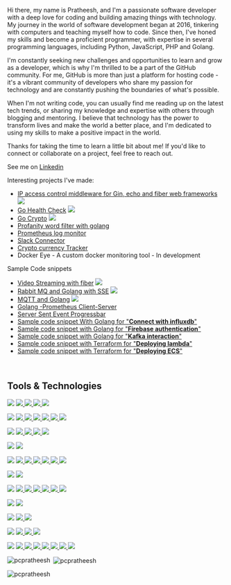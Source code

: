Hi there, my name is  Pratheesh, and I'm a passionate software developer with a deep love for coding and building amazing things with technology. My journey in the world of software development began at 2016, tinkering with computers and teaching myself how to code. Since then, I've honed my skills and become a proficient programmer, with expertise in several programming languages, including Python, JavaScript, PHP and Golang.

I'm constantly seeking new challenges and opportunities to learn and grow as a developer, which is why I'm thrilled to be a part of the GitHub community. For me, GitHub is more than just a platform for hosting code - it's a vibrant community of developers who share my passion for technology and are constantly pushing the boundaries of what's possible.

When I'm not writing code, you can usually find me reading up on the latest tech trends, or sharing my knowledge and expertise with others through blogging and mentoring. I believe that technology has the power to transform lives and make the world a better place, and I'm dedicated to using my skills to make a positive impact in the world.

Thanks for taking the time to learn a little bit about me! If you'd like to connect or collaborate on a project, feel free to reach out.

See me on [Linkedin](https://www.linkedin.com/in/pratheesh-pc/)


Interesting projects I've made:
- [IP access control middleware for Gin, echo and fiber web frameworks](https://github.com/pcpratheesh/ip-guard-middleware) <img src="https://img.shields.io/badge/-New-green" />
- [Go Health Check](https://github.com/pcpratheesh/go-healthwatch) <img src="https://img.shields.io/badge/-New-green" />
- [Go Crypto](https://github.com/pcpratheesh/gocrypto) <img src="https://img.shields.io/badge/-New-green" />
- [Profanity word filter with golang](https://github.com/pcpratheesh/go-censorword)
- [Prometheus log monitor](https://github.com/pcpratheesh/golang-prometheus-example)
- [Slack Connector](https://github.com/pcpratheesh/slack-connector)
- [Crypto currency Tracker](https://github.com/pcpratheesh/crypto-currency-tracker-api)
- Docker Eye - A custom docker monitoring tool - In development

Sample Code snippets 
- [Video Streaming with fiber](https://github.com/pcpratheesh/go-fiber-video-stream-sample) <img src="https://img.shields.io/badge/-New-green" />
- [Rabbit MQ and Golang with SSE](https://github.com/pcpratheesh/rabbitmq-go-eda-tutorial) <img src="https://img.shields.io/badge/-New-green" />
- [MQTT and Golang](https://github.com/pcpratheesh/mqtt-publisher-subscriber-golang) <img src="https://img.shields.io/badge/-New-green" />
- [Golang -Prometheus Client-Server](https://github.com/pcpratheesh/goprom-server-client)
- [Server Sent Event Progressbar](https://github.com/pcpratheesh/golang-sse-progress-bar)
- [Sample code snippet With Golang for "**Connect with influxdb**"](https://github.com/pcpratheesh/golang-influxdb-example)
- [Sample code snippet with Golang for "**Firebase authentication**"](https://github.com/pcpratheesh/golang-firebase-example)
- [Sample code snippet with Golang for "**Kafka interaction**"](https://github.com/pcpratheesh/golang-kafka-realtime-data-pipline)
- [Sample code snippet with Terraform for "**Deploying lambda**"](https://github.com/pcpratheesh/terraform-lambda-deployment-sample)
- [Sample code snippet with Terraform for "**Deploying ECS**"](https://github.com/pcpratheesh/terraform-ecs-deployment-sample)
<br>
<h2>Tools & Technologies</h2>


<p align="left"> 

<!-- **<h4 align="left"> Programming Languages </h4>** -->
<img src="https://img.shields.io/badge/languages--%23cccc.svg?&style=for-the-badge&logoColor=white" /> 

<a href="https://golang.org" target="_blank"> 
    <img src="https://img.shields.io/badge/go-%236ad7e5.svg?&style=for-the-badge&logo=go&logoColor=white" /> 
</a> 
<a href="https://www.php.net" target="_blank"> 
    <img src="https://img.shields.io/badge/php-%232f60b3.svg?&style=for-the-badge&logo=php&logoColor=white" /> 
</a> 
<a href="https://www.python.org" target="_blank"> 
    <img src="https://img.shields.io/badge/python-%233772a3.svg?&style=for-the-badge&logo=python&logoColor=white" /> 
</a> 
<a href="https://nodejs.org/" target="_blank"> 
    <img src="https://img.shields.io/badge/nodejs-%235c9954.svg?&style=for-the-badge&logo=node.js&logoColor=white" /> 
</a> 

<!-- **<h4 align="left"> Frontend Development </h4>** -->
<br>
<p>
<img src="https://img.shields.io/badge/Frontend Development--%23cccc.svg?&style=for-the-badge&logoColor=white" /> 
<a href="https://getbootstrap.com" target="_blank"> 
    <img src="https://img.shields.io/badge/bootstrap-%235b4282.svg?&style=for-the-badge&logo=bootstrap&logoColor=white" /> 
</a> 
<a href="https://vuejs.org/" target="_blank"> 
    <img src="https://img.shields.io/badge/vue-%2348b883.svg?&style=for-the-badge&logo=vuetify&logoColor=white" /> 
</a> 

<a href="https://reactjs.org/" target="_blank"> 
    <img src="https://img.shields.io/badge/react-%235fd8f3.svg?&style=for-the-badge&logo=react&logoColor=black" /> 
</a> 

<a href="https://www.w3schools.com/css/" target="_blank"> 
       <img src="https://img.shields.io/badge/css-%231572b6.svg?&style=for-the-badge&logo=css3
&logoColor=white" /> 
</a>

<a href="https://www.w3.org/html/" target="_blank"> 
    <img src="https://img.shields.io/badge/html5-%23e44e32.svg?&style=for-the-badge&logo=html5&logoColor=white" /> 
</a> 

<a href="https://developer.mozilla.org/en-US/docs/Web/JavaScript" target="_blank"> 
    <img src="https://img.shields.io/badge/js-%23f0db4f.svg?&style=for-the-badge&logo=javascript&logoColor=black" />
</a> 

<!-- **<h4 align="left"> Backend Development </h4>** -->
<br>
<p>
<img src="https://img.shields.io/badge/Backend Development--%23cccc.svg?&style=for-the-badge" /> 

<a href="https://graphql.org" target="_blank"> 
    <img src="https://img.shields.io/badge/graphql-%23e45899.svg?&style=for-the-badge&logo=graphql&logoColor=black" />
</a> 

<a href="https://kafka.apache.org/" target="_blank"> 
    <img src="https://img.shields.io/badge/kafka-%23000000.svg?&style=for-the-badge&logo=apachekafka&logoColor=white" />
</a>

<a href="https://www.rabbitmq.com" target="_blank"> 
    <img src="https://img.shields.io/badge/rabbitmq-%23fa6838.svg?&style=for-the-badge&logo=rabbitmq&logoColor=black" /> 
</a> 

<a href="https://www.nginx.com" target="_blank"> 
    <img src="https://img.shields.io/badge/nginx-%23479a12.svg?&style=for-the-badge&logo=nginx&logoColor=black" />  
</a>
</p> 

<!-- **<h4 align="left"> Mobile App Development </h4>** -->
<p>
<img src="https://img.shields.io/badge/Mobile App Development--%23cccc.svg?&style=for-the-badge" /> 

<a href="https://reactnative.dev/" target="_blank"> 
    <img src="https://img.shields.io/badge/reactnative-%2361dafb.svg?&style=for-the-badge&logo=react&logoColor=black" />  
</a> 
</p>
<!-- **<h4 align="left"> Databases </h4>** -->
<p>
<img src="https://img.shields.io/badge/Databases--%23cccc.svg?&style=for-the-badge" /> 

<a href="https://www.mongodb.com/" target="_blank"> 
    <img src="https://img.shields.io/badge/mongodb-%234bad56.svg?&style=for-the-badge&logo=mongodb&logoColor=black" />  
</a>

<a href="https://www.mysql.com/" target="_blank"> 
     <img src="https://img.shields.io/badge/mysql-%2317737c.svg?&style=for-the-badge&logo=mysql&logoColor=black" />
</a> 

<a href="https://www.postgresql.org" target="_blank"> 
     <img src="https://img.shields.io/badge/postgresql-%23336791.svg?&style=for-the-badge&logo=postgresql&logoColor=black" />
</a>
<a href="https://www.influxdata.com/" target="_blank"> 
    <img src="https://img.shields.io/badge/InfluxDB-%23047dd5.svg?&style=for-the-badge&logo=InfluxDB&logoColor=black" />
</a> 
<a href="https://redis.io" target="_blank"> 
    <img src="https://img.shields.io/badge/redis-%23d8362f.svg?&style=for-the-badge&logo=redis&logoColor=black" />
</a> 
<a href="https://www.elastic.co" target="_blank"> 
   <img src="https://img.shields.io/badge/elasticsearch-%23f05a98.svg?&style=for-the-badge&logo=elastic&logoColor=black" />
</a> 
</p>

<!-- **<h4 align="left"> Data Visualization </h4>** -->

<p>
<img src="https://img.shields.io/badge/Data Visualization--%23cccc.svg?&style=for-the-badge" /> 

<a href="https://grafana.com" target="_blank"> 
    <img src="https://img.shields.io/badge/grafana-%23f37d37.svg?&style=for-the-badge&logo=grafana&logoColor=black" />
</a> 
</p>
<!-- **<h4 align="left"> Devops </h4>** -->
<p>
<img src="https://img.shields.io/badge/Devops--%23cccc.svg?&style=for-the-badge" /> 

<a href="https://www.docker.com/" target="_blank"> 
     <img src="https://img.shields.io/badge/docker-%23018bb8.svg?&style=for-the-badge&logo=docker&logoColor=black" /> 
</a> 

<a href="https://aws.amazon.com" target="_blank"> 
    <img src="https://img.shields.io/badge/aws-%23f7aa3a.svg?&style=for-the-badge&logo=amazon&logoColor=black" /> 
</a> 

<a href="https://azure.microsoft.com/en-in/" target="_blank"> 
    <img src="https://img.shields.io/badge/azure-%231668da.svg?&style=for-the-badge&logo=azuredevops&logoColor=black" /> 
</a> 

<a href="https://kubernetes.io" target="_blank"> 
    <img src="https://img.shields.io/badge/kubernetes-%23346ee5.svg?&style=for-the-badge&logo=kubernetes&logoColor=black" /> 
</a>

<a href="https://www.jenkins.io" target="_blank"> 
    <img src="https://img.shields.io/badge/jenkins-%23d33833.svg?&style=for-the-badge&logo=jenkins&logoColor=black" /> 
</a> 

<a href="https://www.gnu.org/software/bash/" target="_blank"> 
    <img src="https://img.shields.io/badge/bash-%231b1b1f.svg?&style=for-the-badge&logo=gnubash&logoColor=white" /> 
</a> 
</p>

<!-- **<h4 align="left">  Backend as a Service(BaaS)  </h4>** -->
<p>
<img src="https://img.shields.io/badge/Backend as a Service(BaaS)--%23cccc.svg?&style=for-the-badge" /> 

<a href="https://heroku.com" target="_blank"> 
    <img src="https://img.shields.io/badge/heroku-%236762a6.svg?&style=for-the-badge&logo=heroku&logoColor=white" /> 
</a> 
</p>

<!-- **<h4 align="left"> Framework </h4>** -->
<p>
<img src="https://img.shields.io/badge/Framework--%23cccc.svg?&style=for-the-badge" /> 

<a href="https://codeigniter.com" target="_blank"> 
    <img src="https://img.shields.io/badge/codeigniter-%23ee4535.svg?&style=for-the-badge&logo=codeigniter&logoColor=white" /> 
</a> 
 
<a href="https://www.djangoproject.com/" target="_blank"> 
    <img src="https://img.shields.io/badge/django-%23103a2b.svg?&style=for-the-badge&logo=django&logoColor=white" /> 
</a> 
</p>

<!-- **<h4 align="left"> Software </h4>** -->
<p>
<img src="https://img.shields.io/badge/Software--%23cccc.svg?&style=for-the-badge" /> 

<a href="https://www.figma.com/" target="_blank"> 
    <img src="https://img.shields.io/badge/figma-%23f97161.svg?&style=for-the-badge&logo=figma&logoColor=black" />
</a> 

<a href="https://www.photoshop.com/en" target="_blank"> 
    <img src="https://img.shields.io/badge/photoshop-%2380b5e2.svg?&style=for-the-badge&logo=adobephotoshop&logoColor=black" />
</a> 

<a href="https://postman.com" target="_blank"> 
   <img src="https://img.shields.io/badge/postman-%23fa6b38.svg?&style=for-the-badge&logo=postman&logoColor=white" />
</a> 
</p>
<!-- **<h4 align="left">Other** -->
<p>
<img src="https://img.shields.io/badge/Other--%23cccc.svg?&style=for-the-badge" /> 

<a href="https://git-scm.com/" target="_blank"> 
    <img src="https://img.shields.io/badge/git-%23f03d35.svg?&style=for-the-badge&logo=git&logoColor=white" />
</a> 
<a href="https://github.com/" target="_blank"> 
    <img src="https://img.shields.io/badge/github-%23151515.svg?&style=for-the-badge&logo=github&logoColor=white" />
</a> 
<a href="https://bitbucket.com/" target="_blank"> 
    <img src="https://img.shields.io/badge/bitbucket-%232378f9.svg?&style=for-the-badge&logo=bitbucket&logoColor=white" />
</a> 
<a href="https://gitlab.com/" target="_blank"> 
    <img src="https://img.shields.io/badge/gitlab-%23fa6e39.svg?&style=for-the-badge&logo=gitlab&logoColor=black" />
</a> 
<a href="https://www.atlassian.com/software/jira" target="_blank"> 
    <img src="https://img.shields.io/badge/jira-%232378f9.svg?&style=for-the-badge&logo=jira&logoColor=white" />
</a> 
<a href="https://slack.com/" target="_blank"> 
    <img src="https://img.shields.io/badge/slack-%234a154b.svg?&style=for-the-badge&logo=slack&logoColor=white" />
</a> 

<a href="https://www.linux.org/" target="_blank"> 
    <img src="https://img.shields.io/badge/linux-%23151515.svg?&style=for-the-badge&logo=linux&logoColor=white" />
</a> 
</p>


<!-- <p>&nbsp;<img align="center" src="https://github-readme-stats.vercel.app/api?username=pcpratheesh&show_icons=true&locale=en" alt="pcpratheesh" /></p> -->

<p><img align="left" src="https://github-readme-stats.vercel.app/api/top-langs?username=pcpratheesh&show_icons=true&locale=en&layout=compact" alt="pcpratheesh" /></p>

<p>&nbsp;<img align="center" src="https://github-readme-stats.vercel.app/api?username=pcpratheesh&show_icons=true&locale=en" alt="pcpratheesh" /></p>

<p><img align="center" src="https://github-readme-streak-stats.herokuapp.com/?user=pcpratheesh&" alt="pcpratheesh" /></p>


